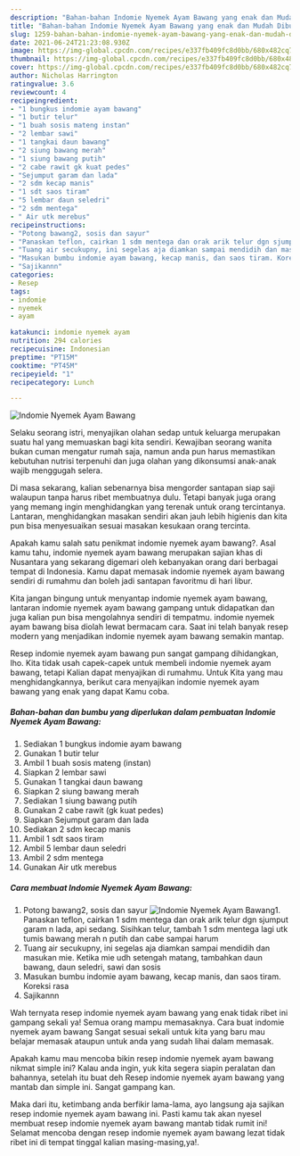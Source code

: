 ```yaml
---
description: "Bahan-bahan Indomie Nyemek Ayam Bawang yang enak dan Mudah Dibuat"
title: "Bahan-bahan Indomie Nyemek Ayam Bawang yang enak dan Mudah Dibuat"
slug: 1259-bahan-bahan-indomie-nyemek-ayam-bawang-yang-enak-dan-mudah-dibuat
date: 2021-06-24T21:23:08.930Z
image: https://img-global.cpcdn.com/recipes/e337fb409fc8d0bb/680x482cq70/indomie-nyemek-ayam-bawang-foto-resep-utama.jpg
thumbnail: https://img-global.cpcdn.com/recipes/e337fb409fc8d0bb/680x482cq70/indomie-nyemek-ayam-bawang-foto-resep-utama.jpg
cover: https://img-global.cpcdn.com/recipes/e337fb409fc8d0bb/680x482cq70/indomie-nyemek-ayam-bawang-foto-resep-utama.jpg
author: Nicholas Harrington
ratingvalue: 3.6
reviewcount: 4
recipeingredient:
- "1 bungkus indomie ayam bawang"
- "1 butir telur"
- "1 buah sosis mateng instan"
- "2 lembar sawi"
- "1 tangkai daun bawang"
- "2 siung bawang merah"
- "1 siung bawang putih"
- "2 cabe rawit gk kuat pedes"
- "Sejumput garam dan lada"
- "2 sdm kecap manis"
- "1 sdt saos tiram"
- "5 lembar daun seledri"
- "2 sdm mentega"
- " Air utk merebus"
recipeinstructions:
- "Potong bawang2, sosis dan sayur"
- "Panaskan teflon, cairkan 1 sdm mentega dan orak arik telur dgn sjumput garam n lada, api sedang. Sisihkan telur, tambah 1 sdm mentega lagi utk tumis bawang merah n putih dan cabe sampai harum"
- "Tuang air secukupny, ini segelas aja diamkan sampai mendidih dan masukan mie. Ketika mie udh setengah matang, tambahkan daun bawang, daun seledri, sawi dan sosis"
- "Masukan bumbu indomie ayam bawang, kecap manis, dan saos tiram. Koreksi rasa"
- "Sajikannn"
categories:
- Resep
tags:
- indomie
- nyemek
- ayam

katakunci: indomie nyemek ayam 
nutrition: 294 calories
recipecuisine: Indonesian
preptime: "PT15M"
cooktime: "PT45M"
recipeyield: "1"
recipecategory: Lunch

---
```



![Indomie Nyemek Ayam Bawang](https://img-global.cpcdn.com/recipes/e337fb409fc8d0bb/680x482cq70/indomie-nyemek-ayam-bawang-foto-resep-utama.jpg)

Selaku seorang istri, menyajikan olahan sedap untuk keluarga merupakan suatu hal yang memuaskan bagi kita sendiri. Kewajiban seorang  wanita bukan cuman mengatur rumah saja, namun anda pun harus memastikan kebutuhan nutrisi terpenuhi dan juga olahan yang dikonsumsi anak-anak wajib menggugah selera.

Di masa  sekarang, kalian sebenarnya bisa mengorder santapan siap saji walaupun tanpa harus ribet membuatnya dulu. Tetapi banyak juga orang yang memang ingin menghidangkan yang terenak untuk orang tercintanya. Lantaran, menghidangkan masakan sendiri akan jauh lebih higienis dan kita pun bisa menyesuaikan sesuai masakan kesukaan orang tercinta. 



Apakah kamu salah satu penikmat indomie nyemek ayam bawang?. Asal kamu tahu, indomie nyemek ayam bawang merupakan sajian khas di Nusantara yang sekarang digemari oleh kebanyakan orang dari berbagai tempat di Indonesia. Kamu dapat memasak indomie nyemek ayam bawang sendiri di rumahmu dan boleh jadi santapan favoritmu di hari libur.

Kita jangan bingung untuk menyantap indomie nyemek ayam bawang, lantaran indomie nyemek ayam bawang gampang untuk didapatkan dan juga kalian pun bisa mengolahnya sendiri di tempatmu. indomie nyemek ayam bawang bisa diolah lewat bermacam cara. Saat ini telah banyak resep modern yang menjadikan indomie nyemek ayam bawang semakin mantap.

Resep indomie nyemek ayam bawang pun sangat gampang dihidangkan, lho. Kita tidak usah capek-capek untuk membeli indomie nyemek ayam bawang, tetapi Kalian dapat menyajikan di rumahmu. Untuk Kita yang mau menghidangkannya, berikut cara menyajikan indomie nyemek ayam bawang yang enak yang dapat Kamu coba.

<!--inarticleads1-->

##### Bahan-bahan dan bumbu yang diperlukan dalam pembuatan Indomie Nyemek Ayam Bawang:

1. Sediakan 1 bungkus indomie ayam bawang
1. Gunakan 1 butir telur
1. Ambil 1 buah sosis mateng (instan)
1. Siapkan 2 lembar sawi
1. Gunakan 1 tangkai daun bawang
1. Siapkan 2 siung bawang merah
1. Sediakan 1 siung bawang putih
1. Gunakan 2 cabe rawit (gk kuat pedes)
1. Siapkan Sejumput garam dan lada
1. Sediakan 2 sdm kecap manis
1. Ambil 1 sdt saos tiram
1. Ambil 5 lembar daun seledri
1. Ambil 2 sdm mentega
1. Gunakan  Air utk merebus




<!--inarticleads2-->

##### Cara membuat Indomie Nyemek Ayam Bawang:

1. Potong bawang2, sosis dan sayur
<img src="https://img-global.cpcdn.com/steps/95b9188ff12c5b98/160x128cq70/indomie-nyemek-ayam-bawang-langkah-memasak-1-foto.jpg" alt="Indomie Nyemek Ayam Bawang">1. Panaskan teflon, cairkan 1 sdm mentega dan orak arik telur dgn sjumput garam n lada, api sedang. Sisihkan telur, tambah 1 sdm mentega lagi utk tumis bawang merah n putih dan cabe sampai harum
1. Tuang air secukupny, ini segelas aja diamkan sampai mendidih dan masukan mie. Ketika mie udh setengah matang, tambahkan daun bawang, daun seledri, sawi dan sosis
1. Masukan bumbu indomie ayam bawang, kecap manis, dan saos tiram. Koreksi rasa
1. Sajikannn




Wah ternyata resep indomie nyemek ayam bawang yang enak tidak ribet ini gampang sekali ya! Semua orang mampu memasaknya. Cara buat indomie nyemek ayam bawang Sangat sesuai sekali untuk kita yang baru mau belajar memasak ataupun untuk anda yang sudah lihai dalam memasak.

Apakah kamu mau mencoba bikin resep indomie nyemek ayam bawang nikmat simple ini? Kalau anda ingin, yuk kita segera siapin peralatan dan bahannya, setelah itu buat deh Resep indomie nyemek ayam bawang yang mantab dan simple ini. Sangat gampang kan. 

Maka dari itu, ketimbang anda berfikir lama-lama, ayo langsung aja sajikan resep indomie nyemek ayam bawang ini. Pasti kamu tak akan nyesel membuat resep indomie nyemek ayam bawang mantab tidak rumit ini! Selamat mencoba dengan resep indomie nyemek ayam bawang lezat tidak ribet ini di tempat tinggal kalian masing-masing,ya!.

